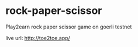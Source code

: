 # rock-paper-scissor
Play2earn rock paper scissor game on goerli testnet

live url: http://toe2toe.app/
